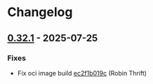 # Changelog

## [0.32.1](https://github.com/RobinThrift/conveyor/releases/tag/v0.32.1) - 2025-07-25

### <!-- 1 -->Fixes

- Fix oci image build [ec2f1b019c](https://github.com/RobinThrift/conveyor/commit/ec2f1b019cf1b24c9ccb76e399dec80bf46c4f0a) (Robin Thrift)

[0.32.1]: https://github.com/RobinThrift/conveyor/compare/v0.32.0..v0.32.1

